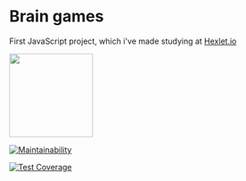 # Brain games

First JavaScript project, which i've made studying at [Hexlet.io][hexlet]

<img src="https://sun9-10.userapi.com/c9455/v9455736/1354/EqqWUGAnJbU.jpg" width=150>

[![Maintainability](https://api.codeclimate.com/v1/badges/f8ddee9c621eff3f1294/maintainability)](https://codeclimate.com/github/isakovairat/frontend-project-lvl1/maintainability)

[![Test Coverage](https://api.codeclimate.com/v1/badges/f8ddee9c621eff3f1294/test_coverage)](https://codeclimate.com/github/isakovairat/frontend-project-lvl1/test_coverage)

[hexlet]: hexlet.io

